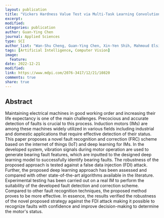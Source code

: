 ```yaml
---
layout: publication
title: "Vickers Hardness Value Test via Multi-Task Learning Convolutional Neural Networks and Image Augmentation"
excerpt:
modified:
categories: publication
author: Guan-Ying Chen
journal: Applied Sciences
type: SCI
author_list: "Wan-Shu Cheng, Guan-Ying Chen, Xin-Yen Shih, Mahmoud Elsisi, Meng-Hsiu Tsai, Hong-Jie Dai"
tags: [Artificial Intelligence, Computer Vision]
image: 
  feature:
date: 2022-12-21
modified: 
link: https://www.mdpi.com/2076-3417/12/21/10820 
comments: true
share: true
---
```


## Abstract

Maintaining electrical machines in good working order and increasing their life expectancy is one of the main challenges. Precocious and accurate detection of faults is crucial to this process. Induction motors (IMs) are among these machines widely utilized in various fields including industrial and domestic applications that require effective detection of their status. This paper proposes a novel fault recognition and correction (FRC) scheme based on the internet of things (IoT) and deep learning for IMs. In the developed system, vibration signals during motor operation are used to generate bearing fault features, which are inputted to the designed deep learning model to successfully identify bearing faults. The robustness of the proposed approach is tested against a false data injection (FDI) attack. Further, the proposed deep learning approach has been assessed and compared with other state-of-the-art algorithms available in the literature. Experimental testing has been carried out on a real IM to perform the suitability of the developed fault detection and correction scheme. Compared to other fault recognition techniques, the proposed method proves to be more effective. In essence, the results verified the robustness of the novel proposed strategy against the FDI attack making it possible to recognize faults with confidence and improve decision-making to determine the motor's status.

